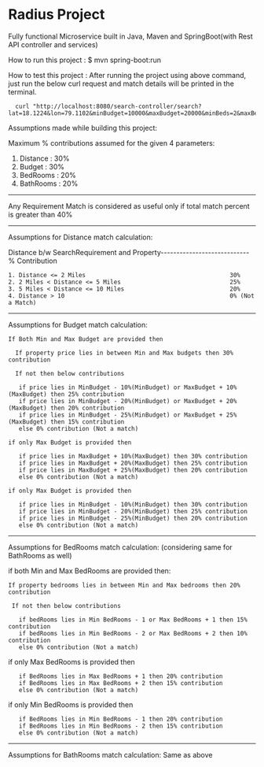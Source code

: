 # Radius Project
Fully functional Microservice built in Java, Maven and SpringBoot(with Rest API controller and services)

How to run this project :
      $ mvn spring-boot:run

How to test this project :
      After running the project using above command, just run the below curl request and match details will be printed in the terminal.
      
      curl "http://localhost:8080/search-controller/search?lat=18.1224&lon=79.1102&minBudget=10000&maxBudget=20000&minBeds=2&maxBeds=4&minBaths=2&maxBaths=3"
  
  

Assumptions made while building this project:

  Maximum % contributions assumed for the given 4 parameters:
  1. Distance : 30%
  2. Budget : 30%
  3. BedRooms : 20%
  4. BathRooms : 20%
  
 ------------------------------------------------------------------------------------------------------------------------------------
  
 Any Requirement Match is considered as useful only if total match percent is greater than 40%
 
 ------------------------------------------------------------------------------------------------------------------------------------
 
 Assumptions for Distance match calculation:
 
   Distance b/w SearchRequirement and Property---------------------------- % Contribution
   
    1. Distance <= 2 Miles                                         30%
    2. 2 Miles < Distance <= 5 Miles                               25%
    3. 5 Miles < Distance <= 10 Miles                              20% 
    4. Distance > 10                                               0% (Not a Match) 
    
    
  ------------------------------------------------------------------------------------------------------------------------------------
    
 Assumptions for Budget match calculation:    
    
    If Both Min and Max Budget are provided then
    
      If property price lies in between Min and Max budgets then 30% contribution

      If not then below contributions
      
       if price lies in MinBudget - 10%(MinBudget) or MaxBudget + 10%(MaxBudget) then 25% contribution
       if price lies in MinBudget - 20%(MinBudget) or MaxBudget + 20%(MaxBudget) then 20% contribution
       if price lies in MinBudget - 25%(MinBudget) or MaxBudget + 25%(MaxBudget) then 15% contribution
       else 0% contribution (Not a match)
       
    if only Max Budget is provided then
    
       if price lies in MaxBudget + 10%(MaxBudget) then 30% contribution
       if price lies in MaxBudget + 20%(MaxBudget) then 25% contribution
       if price lies in MaxBudget + 25%(MaxBudget) then 20% contribution
       else 0% contribution (Not a match)
       
    if only Max Budget is provided then   
    
       if price lies in MinBudget - 10%(MinBudget) then 30% contribution
       if price lies in MinBudget - 20%(MinBudget) then 25% contribution
       if price lies in MinBudget - 25%(MinBudget) then 20% contribution
       else 0% contribution (Not a match)
  
  ------------------------------------------------------------------------------------------------------------------------------------
    
 Assumptions for BedRooms match calculation: (considering same for BathRooms as well)   
 
  if both Min and Max BedRooms are provided then:
  
    If property bedrooms lies in between Min and Max bedrooms then 20% contribution
    
     If not then below contributions
     
       if bedRooms lies in Min BedRooms - 1 or Max BedRooms + 1 then 15% contribution
       if bedRooms lies in Min BedRooms - 2 or Max BedRooms + 2 then 10% contribution
       else 0% contribution (Not a match)
       
  if only Max BedRooms is provided then
  
       if BedRooms lies in Max BedRooms + 1 then 20% contribution
       if BedRooms lies in Max BedRooms + 2 then 15% contribution
       else 0% contribution (Not a match)     
       
  if only Min BedRooms is provided then
  
       if BedRooms lies in Min BedRooms - 1 then 20% contribution
       if BedRooms lies in Min BedRooms - 2 then 15% contribution
       else 0% contribution (Not a match)     
       
  ------------------------------------------------------------------------------------------------------------------------------------
  
  Assumptions for BathRooms match calculation: Same as above 
   

